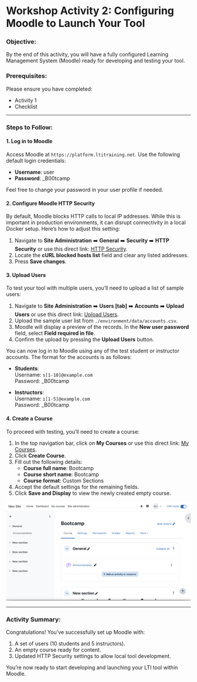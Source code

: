 # Workshop Activity 2: Configuring Moodle to Launch Your Tool

### Objective:
By the end of this activity, you will have a fully configured Learning Management System (Moodle) ready for developing and testing your tool.

### Prerequisites:
Please ensure you have completed:
- Activity 1
- Checklist

---

### **Steps to Follow:**

#### 1. **Log in to Moodle**

Access Moodle at `https://platform.ltitraining.net`. Use the following default login credentials:

- **Username**: user  
- **Password**: _B00tcamp

Feel free to change your password in your user profile if needed.

#### 2. **Configure Moodle HTTP Security**

By default, Moodle blocks HTTP calls to local IP addresses. While this is important in production environments, it can disrupt connectivity in a local Docker setup. Here’s how to adjust this setting:

1. Navigate to **Site Administration** ➡️ **General** ➡️ **Security** ➡️ **HTTP Security** or use this direct link: [HTTP Security](https://platform.ltitraining.net/admin/settings.php?section=httpsecurity).
2. Locate the **cURL blocked hosts list** field and clear any listed addresses.
3. Press **Save changes**.

#### 3. **Upload Users**

To test your tool with multiple users, you’ll need to upload a list of sample users:

1. Navigate to **Site Administration** ➡️ **Users [tab]** ➡️ **Accounts** ➡️ **Upload Users** or use this direct link: [Upload Users](https://platform.ltitraining.net/admin/tool/uploaduser/index.php).
2. Upload the sample user list from `./environment/data/accounts.csv`.
3. Moodle will display a preview of the records. In the **New user password** field, select **Field required in file**.
4. Confirm the upload by pressing the **Upload Users** button.

You can now log in to Moodle using any of the test student or instructor accounts. The format for the accounts is as follows:

- **Students**:  
  Username: `s[1-10]@example.com`  
  Password: _B00tcamp

- **Instructors**:  
  Username: `i[1-5]@example.com`  
  Password: _B00tcamp

#### 4. **Create a Course**

To proceed with testing, you’ll need to create a course:

1. In the top navigation bar, click on **My Courses** or use this direct link: [My Courses](https://platform.ltitraining.net/my/courses.php).
2. Click **Create Course**.
3. Fill out the following details:
   - **Course full name**: Bootcamp
   - **Course short name**: Bootcamp
   - **Course format**: Custom Sections
4. Accept the default settings for the remaining fields.
5. Click **Save and Display** to view the newly created empty course.

![Course Editor](images/CourseEditor.png)

---

### **Activity Summary:**

Congratulations! You’ve successfully set up Moodle with:
1. A set of users (10 students and 5 instructors).
2. An empty course ready for content.
3. Updated HTTP Security settings to allow local tool development.

You’re now ready to start developing and launching your LTI tool within Moodle.
